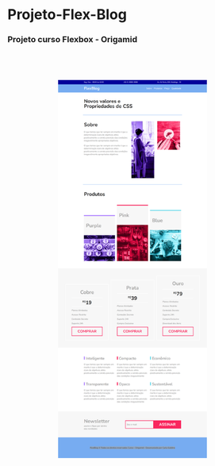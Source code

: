 # Projeto-Flex-Blog
### Projeto curso Flexbox - Origamid

## <br>

<div align="center">
<img width="300px" src="https://github.com/CarlaMGaldino/Projeto-Flex-Blog/blob/main/img/site.png">
</div>
